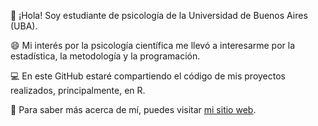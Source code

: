 👋 ¡Hola! Soy estudiante de psicología de la Universidad de Buenos Aires (UBA).

😄 Mi interés por la psicología científica me llevó a interesarme por la estadística, la metodología y la programación. 

💻 En este GitHub estaré compartiendo el código de mis proyectos realizados, principalmente, en R. 

📩 Para saber más acerca de mí, puedes visitar [mi sitio web](http://francosbenitez.netlify.app).  



